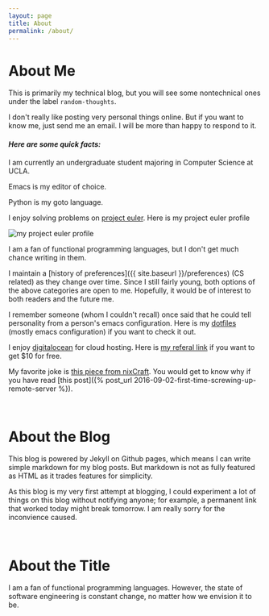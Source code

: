 ```yaml
---
layout: page
title: About
permalink: /about/
---
```


About Me
========

This is primarily my technical blog, but you will see some
nontechnical ones under the label `random-thoughts`.

I don't really like posting very personal things online. But if you
want to know me, just send me an email. I will be more than happy to
respond to it.

#### ***Here are some quick facts:***

I am currently an undergraduate student majoring in Computer Science
at UCLA.

Emacs is my editor of choice.

Python is my goto language.

I enjoy solving problems on [project euler](https://projecteuler.net/).
Here is my project euler profile

![my project euler profile](https://projecteuler.net/profile/yangxinyu.png)

I am a fan of functional programming languages, but I don't get much
chance writing in them.

I maintain a [history of preferences]({{ site.baseurl }}/preferences)
(CS related) as they change over time.
Since I still fairly young, both options of the above categories are
open to me. Hopefully, it would be of interest to both readers and
the future me.

I remember someone (whom I couldn't recall) once said that he
could tell personality from a person's emacs configuration.
Here is my [dotfiles](https://github.com/colinxy/dotfiles)
(mostly emacs configuration) if you want to check it out.

I enjoy [digitalocean](https://digitalocean.com) for cloud hosting.
Here is [my referal link](https://m.do.co/c/4604523c7997) if you want to
get $10 for free.

My favorite joke is
[this piece from nixCraft](https://twitter.com/nixcraft/statuses/774612618547834880).
You would get to know why if you have read
[this post]({% post_url 2016-09-02-first-time-screwing-up-remote-server %}).

</br>


About the Blog
==============

This blog is powered by Jekyll on Github pages, which means I can
write simple markdown for my blog posts. But markdown is not as
fully featured as HTML as it trades features for simplicity.

As this blog is my very first attempt at blogging, I could experiment
a lot of things on this blog without notifying anyone; for example, a
permanent link that worked today might break tomorrow. I am really
sorry for the inconvience caused.


</br>

About the Title
==============

I am a fan of functional programming languages. However, the state of
software engineering is constant change, no matter how we envision it
to be.
